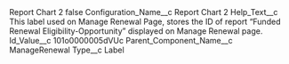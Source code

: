 <?xml version="1.0" encoding="UTF-8"?>
<CustomMetadata xmlns="http://soap.sforce.com/2006/04/metadata" xmlns:xsi="http://www.w3.org/2001/XMLSchema-instance" xmlns:xsd="http://www.w3.org/2001/XMLSchema">
    <label>Report Chart 2</label>
    <protected>false</protected>
    <values>
        <field>Configuration_Name__c</field>
        <value xsi:type="xsd:string">Report Chart 2</value>
    </values>
    <values>
        <field>Help_Text__c</field>
        <value xsi:type="xsd:string">This label used on Manage Renewal Page, stores the ID of report “Funded Renewal Eligibility-Opportunity” displayed on Manage Renewal page.</value>
    </values>
    <values>
        <field>Id_Value__c</field>
        <value xsi:type="xsd:string">101o0000005dVUc</value>
    </values>
    <values>
        <field>Parent_Component_Name__c</field>
        <value xsi:type="xsd:string">ManageRenewal</value>
    </values>
    <values>
        <field>Type__c</field>
        <value xsi:type="xsd:string">Label</value>
    </values>
</CustomMetadata>
